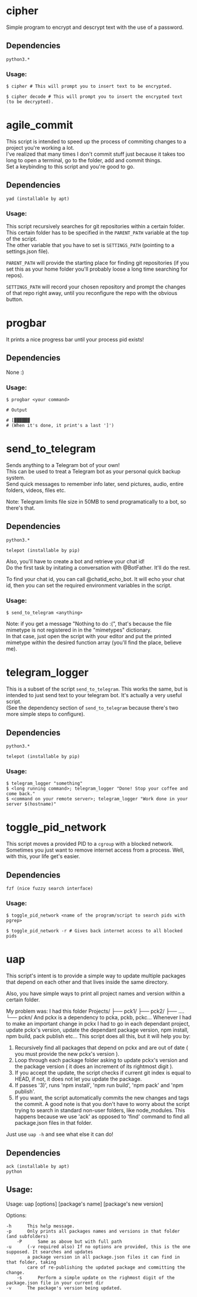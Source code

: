 # cipher

Simple program to encrypt and descrypt text with the use of a password.

## Dependencies

```
python3.*
```

### Usage:

```shell
$ cipher # This will prompt you to insert text to be encrypted.

$ cipher decode # This will prompt you to insert the encrypted text (to be decrypted).
```







# agile_commit

This script is intended to speed up the process of commiting changes to a project you're 
working a lot.  
I've realized that many times I don't commit stuff just because it takes too long to open 
a terminal, go to the folder, add and commit things.  
Set a keybinding to this script and you're good to go.  

## Dependencies

```
yad (installable by apt)
```

### Usage:

This script recursively searches for git repositories within a certain folder.  
This certain folder has to be specified in the `PARENT_PATH` variable at the top of the script.  
The other variable that you have to set is `SETTINGS_PATH` (pointing to a settings.json file).  

`PARENT_PATH` will provide the starting place for finding git repositories (if you set this as your home folder 
you'll probably loose a long time searching for repos).  

`SETTINGS_PATH` will record your chosen repository and prompt the changes of that repo right away, until you reconfigure the repo with the obvious button.  







# progbar

It prints a nice progress bar until your process pid exists!  

## Dependencies

None :)

### Usage:

```shell
$ progbar <your command>

# Output

# [▓▓▓▓▓▓
# (When it's done, it print's a last ']')

```








# send_to_telegram

Sends anything to a Telegram bot of your own!  
This can be used to treat a Telegram bot as your personal quick backup system.  
Send quick messages to remember info later, send pictures, audio, entire folders, videos, files etc.  

Note: Telegram limits file size in 50MB to send programatically to a bot, so there's that.  

## Dependencies

```
python3.*

telepot (installable by pip)
```

Also, you'll have to create a bot and retrieve your chat id!  
Do the first task by initating a conversation with @BotFather. It'll do the rest.  

To find your chat id, you can call @chatid_echo_bot. It will echo your chat id, then you can set the required environment variables in the script. 

### Usage:

```shell
$ send_to_telegram <anything>
```

Note: if you get a message "Nothing to do :(", that's because the file mimetype is not registered in in the "mimetypes" dictionary.  
In that case, just open the script with your editor and put the printed mimetype within the desired function array (you'll find the place, believe me).








# telegram_logger

This is a subset of the script `send_to_telegram`. This works the same, but is intended to just send text to your telegram bot.  It's actually a very useful script.  
(See the dependency section of `send_to_telegram` because there's two more simple steps to configure).

## Dependencies

```
python3.*

telepot (installable by pip)
```

### Usage:

```shell
$ telegram_logger "something"
$ <long running command>; telegram_logger "Done! Stop your coffee and come back."
$ <command on your remote server>; telegram_logger "Work done in your server $(hostname)"
```







# toggle_pid_network

This script moves a provided PID to a `cgroup` with a blocked network.  
Sometimes you just want to remove internet access from a process. Well, with this, your life get's easier.  

## Dependencies

```
fzf (nice fuzzy search interface)
```

### Usage:

```shell
$ toggle_pid_network <name of the program/script to search pids with pgrep>

$ toggle_pid_network -r # Gives back internet access to all blocked pids
```







# uap

This script's intent is to provide a simple way to update multiple packages that depend on each other and that lives inside the same directory.

Also, you have simple ways to print all project names and version within a certain folder.  

My problem was:
I had this folder
Projects/
├── pck1/
├── pck2/
├── ....
└── pckn/
And pckx is a dependency to pcka, pckb, pckc...
Whenever I had to make an important change in pckx I had to go in each dependant project, update pckx's version,
update the dependant package version, npm install, npm build, pack publish etc...
This script does all this, but it will help you by:
1) Recursively find all packages that depend on pckx and are out of date ( you must provide the new pckx's version ).
2) Loop through each package folder asking to update pckx's version and the package version ( it does an increment
of its rightmost digit ).
3) If you accept the update, the script checks if current git index is equal to HEAD, if not, it does not let you
update the package.
4) If passes '3)', runs 'npm install', 'npm run build', 'npm pack' and 'npm publish'.
5) If you want, the script automatically commits the new changes and tags the commit.
A good note is that you don't have to worry about the script trying to search in standard non-user folders, like
node_modules. This happens because we use 'ack' as opposed to 'find' command to find all package.json files in that
folder.

Just use `uap -h` and see what else it can do!  


## Dependencies

```
ack (installable by apt)
python
```

## Usage: 

Usage: uap [options] [package's name] [package's new version]

Options:

	-h      This help message.
	-p      Only prints all packages names and versions in that folder (and subfolders)
	    -P      Same as above but with full path
	-u      (-v required also) If no options are provided, this is the one supposed. It searches and updates
	        a package version in all package.json files it can find in that folder, taking
	        care of re-publishing the updated package and committing the change.
	    -s      Perform a simple update on the righmost digit of the package.json file in your current dir
	-v      The package's version being updated.




